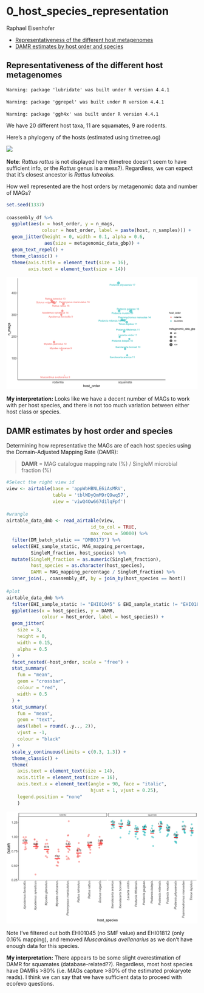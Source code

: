 # 0_host_species_representation
Raphael Eisenhofer

- [Representativeness of the different host
  metagenomes](#representativeness-of-the-different-host-metagenomes)
- [DAMR estimates by host order and
  species](#damr-estimates-by-host-order-and-species)

## Representativeness of the different host metagenomes

    Warning: package 'lubridate' was built under R version 4.4.1

    Warning: package 'ggrepel' was built under R version 4.4.1

    Warning: package 'ggh4x' was built under R version 4.4.1

We have 20 different host taxa, 11 are squamates, 9 are rodents.

Here’s a phylogeny of the hosts (estimated using timetree.og)

![](images/timetree.svg)

**Note**: *Rattus rattus* is not displayed here (timetree doesn’t seem
to have sufficient info, or the *Rattus* genus is a mess?). Regardless,
we can expect that it’s closest ancestor is *Rattus lutreolus.*

How well represented are the host orders by metagenomic data and number
of MAGs?

``` r
set.seed(1337)

coassembly_df %>%
  ggplot(aes(x = host_order, y = n_mags, 
             colour = host_order, label = paste(host, n_samples))) +
  geom_jitter(height = 0, width = 0.1, alpha = 0.6, 
              aes(size = metagenomic_data_gbp)) + 
  geom_text_repel() + 
  theme_classic() +
  theme(axis.title = element_text(size = 16),
        axis.text = element_text(size = 14))
```

![](supp_host_species_representation_files/figure-commonmark/unnamed-chunk-2-1.png)

**My interpretation:** Looks like we have a decent number of MAGs to
work with per host species, and there is not too much variation between
either host class or species.

## DAMR estimates by host order and species

Determining how representative the MAGs are of each host species using
the Domain-Adjusted Mapping Rate (DAMR):

> **DAMR** = MAG catalogue mapping rate (%) / SingleM microbial fraction
> (%)

``` r
#Select the right view id
view <- airtable(base = 'appWbHBNLE6iAsMRV',
                 table = 'tblWDyQmM9rQ9wq57',
                 view = 'viwQ4Ow667d1lqFpf')

#wrangle
airtable_data_dmb <- read_airtable(view, 
                               id_to_col = TRUE, 
                               max_rows = 50000) %>%
  filter(DM_batch_static == "DMB0173") %>%
  select(EHI_sample_static, MAG_mapping_percentage,
         SingleM_fraction, host_species) %>%
  mutate(SingleM_fraction = as.numeric(SingleM_fraction),
         host_species = as.character(host_species),
         DAMR = MAG_mapping_percentage / SingleM_fraction) %>%
  inner_join(., coassembly_df, by = join_by(host_species == host))

#plot
airtable_data_dmb %>%
  filter(EHI_sample_static != "EHI01045" & EHI_sample_static != "EHI01812") %>%
  ggplot(aes(x = host_species, y = DAMR, 
             colour = host_order, label = host_species)) +
  geom_jitter(
    size = 3, 
    height = 0, 
    width = 0.15, 
    alpha = 0.5
  ) +
  facet_nested(~host_order, scale = "free") +
  stat_summary(
    fun = "mean", 
    geom = "crossbar", 
    colour = "red", 
    width = 0.5
  ) +
  stat_summary(
    fun = "mean",
    geom = "text",
    aes(label = round(..y.., 2)),
    vjust = -1,
    colour = "black"
  ) +
  scale_y_continuous(limits = c(0.3, 1.3)) +
  theme_classic() +
  theme(
    axis.text = element_text(size = 14),
    axis.title = element_text(size = 16),
    axis.text.x = element_text(angle = 90, face = "italic",
                               hjust = 1, vjust = 0.25),
    legend.position = "none"
    )
```

![](supp_host_species_representation_files/figure-commonmark/unnamed-chunk-3-1.png)

Note I’ve filtered out both EHI01045 (no SMF value) and EHI01812 (only
0.16% mapping), and removed *Muscardinus avellanarius* as we don’t have
enough data for this species.

**My interpretation:** There appears to be some slight overestimation of
DAMR for squamates (database-related??). Regardless, most host species
have DAMRs \>80% (i.e. MAGs capture \>80% of the estimated prokaryote
reads). I think we can say that we have sufficient data to proceed with
eco/evo questions.
